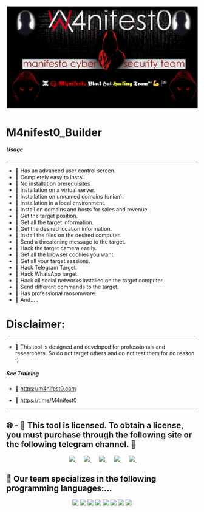 # ![Locations](https://github.com/M4nifest0/M4nifest0_WhatsApp/blob/master/s.png) 

# M4nifest0_Builder

##### Usage
----------------------
- 📌 Has an advanced user control screen.
- 📌 Completely easy to install
- 📌 No installation prerequisites
- 📌 Installation on a virtual server.
- 📌 Installation on unnamed domains (onion).
- 📌 Installation in a local environment.
- 📌 Install on domains and hosts for sales and revenue.
- 📌 Get the target position.
- 📌 Get all the target information.
- 📌 Get the desired location information.
- 📌 Install the files on the desired computer.
- 📌 Send a threatening message to the target.
- 📌 Hack the target camera easily.
- 📌 Get all the browser cookies you want.
- 📌 Get all your target sessions.
- 📌 Hack Telegram Target.
- 📌 Hack WhatsApp target.
- 📌 Hack all social networks installed on the target computer.
- 📌 Send different commands to the target.
- 📌 Has professional ransomware.
- 📌 And... .

# Disclaimer:
----------------------
- 📌 This tool is designed and developed for professionals and researchers. So do not target others and do not test them for no reason :)

##### See Training 

- 🔞 https://m4nifest0.com

- 🔞 https://t.me/M4nifest0

----------------------

<h2>🌐 - 📌 This tool is licensed. To obtain a license, you must purchase through the following site or the following telegram channel.
 📍</h2>
<p align="center">	
</a>&nbsp;&nbsp;&nbsp;&nbsp;
	<a href="https://t.me/M4nifest0">
		<img src="https://img.shields.io/badge/Telegram-%23000000.svg?&style=for-the-badge&logo=Telegram&logoColor=white" />
	</a>&nbsp;&nbsp;&nbsp;&nbsp;
	<a href="https://www.instagram.com/_m4nifest0_/">
		<img src="https://img.shields.io/badge/instagram-%23E4405F.svg?&style=for-the-badge&logo=instagram&logoColor=white" />
	</a>&nbsp;&nbsp;&nbsp;&nbsp;
	<a href="https://www.youtube.com/c/cybermonitoringhack4lx">
		<img src="https://img.shields.io/badge/youtube-%23FF0000.svg?&style=for-the-badge&logo=youtube&logoColor=white" />
	</a>&nbsp;&nbsp;&nbsp;&nbsp;
	<a href="https://twitter.com/_M4nifest0_">
		<img src="https://img.shields.io/badge/twitter-%231DA1F2.svg?&style=for-the-badge&logo=twitter&logoColor=white" />
	</a>&nbsp;&nbsp;&nbsp;&nbsp;
	<a href="https://m4nifest0.com">
		<img src="https://img.shields.io/badge/WebSite-%234A154B.svg?&style=for-the-badge&logo=slack&logoColor=white" />
	</a>&nbsp;&nbsp;&nbsp;&nbsp;
</p>

<h2>📌 Our team specializes in the following programming languages:...</h2>
<p align="center">	
	<img src="https://img.shields.io/badge/node.js%20-%2343853D.svg?&style=for-the-badge&logo=node.js&logoColor=white" />
        <img src="https://img.shields.io/badge/python%20-%2314354C.svg?&style=for-the-badge&logo=python&logoColor=white" />
	<img src="https://img.shields.io/badge/c%23%20-%23239120.svg?&style=for-the-badge&logo=c-sharp&logoColor=white" />
	<img src="https://img.shields.io/badge/java-%23ED8B00.svg?&style=for-the-badge&logo=java&logoColor=white" />
	<img src="https://img.shields.io/badge/php-%23777BB4.svg?&style=for-the-badge&logo=php&logoColor=white" />
	<img src="https://img.shields.io/badge/ruby-%23CC342D.svg?&style=for-the-badge&logo=ruby&logoColor=white" />
	<img src="https://img.shields.io/badge/perl-%2339457E.svg?&style=for-the-badge&logo=perl&logoColor=white" />
	<img src="https://img.shields.io/badge/c++%20-%2300599C.svg?&style=for-the-badge&logo=c%2B%2B&logoColor=white" />
</p>

